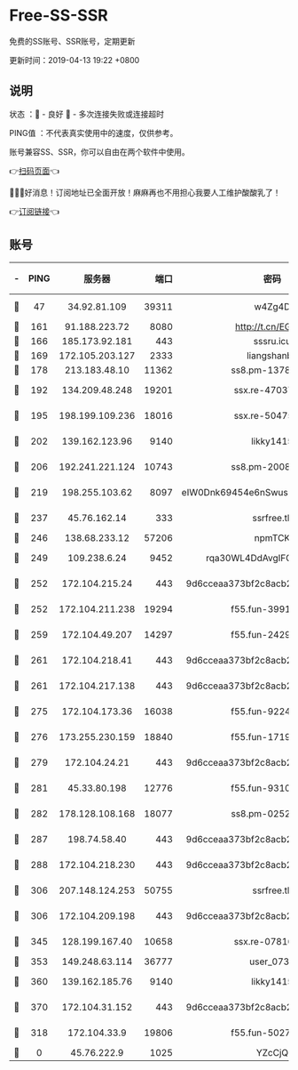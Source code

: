 # Free-SS-SSR

免费的SS账号、SSR账号，定期更新

更新时间：2019-04-13 19:22 +0800

## 说明

状态     ：🙂 - 良好 🙁 - 多次连接失败或连接超时

PING值   ：不代表真实使用中的速度，仅供参考。

账号兼容SS、SSR，你可以自由在两个软件中使用。

👉[扫码页面](https://liesauer.github.io/Free-SS-SSR/)👈

🎉🎉🎉好消息！订阅地址已全面开放！麻麻再也不用担心我要人工维护酸酸乳了！

👉[订阅链接](https://www.liesauer.net/yogurt/subscribe?ACCESS_TOKEN=DAYxR3mMaZAsaqUb)👈

## 账号

|-|PING|服务器|端口|密码|加密方式|区域|
|:----:|:----:|:-----:|-----:|:----:|:----:|:----:|
|🙂|47|34.92.81.109|39311|w4Zg4D|chacha20-ietf|US|
|🙂|161|91.188.223.72|8080|http://t.cn/EGJIyrl|rc4-md5|RU|
|🙂|166|185.173.92.181|443|sssru.icu|rc4-md5|RU|
|🙂|169|172.105.203.127|2333|liangshanbo|chacha20|JP|
|🙂|178|213.183.48.10|11362|ss8.pm-13781696|rc4-md5|RU|
|🙂|192|134.209.48.248|19201|ssx.re-47037445|aes-256-cfb|US|
|🙂|195|198.199.109.236|18016|ssx.re-50475816|aes-256-cfb|US|
|🙂|202|139.162.123.96|9140|likky1415|aes-256-cfb|JP|
|🙂|206|192.241.221.124|10743|ss8.pm-20087644|aes-256-cfb|US|
|🙂|219|198.255.103.62|8097|eIW0Dnk69454e6nSwuspv9DmS201tQ0D|aes-256-cfb|US|
|🙂|237|45.76.162.14|333|ssrfree.tk|aes-256-cfb|SG|
|🙂|246|138.68.233.12|57206|npmTCK|rc4-md5|US|
|🙂|249|109.238.6.24|9452|rqa30WL4DdAvgIFG6Fs3znzTa|aes-256-cfb|FR|
|🙂|252|172.104.215.24|443|9d6cceaa373bf2c8acb22e60b6a58be6|aes-256-cfb|US|
|🙂|252|172.104.211.238|19294|f55.fun-39915155|aes-256-cfb|US|
|🙂|259|172.104.49.207|14297|f55.fun-24293624|aes-256-cfb|SG|
|🙂|261|172.104.218.41|443|9d6cceaa373bf2c8acb22e60b6a58be6|aes-256-cfb|US|
|🙂|261|172.104.217.138|443|9d6cceaa373bf2c8acb22e60b6a58be6|aes-256-cfb|US|
|🙂|275|172.104.173.36|16038|f55.fun-92247819|aes-256-cfb|SG|
|🙂|276|173.255.230.159|18840|f55.fun-17191367|aes-256-cfb|US|
|🙂|279|172.104.24.21|443|9d6cceaa373bf2c8acb22e60b6a58be6|aes-256-cfb|US|
|🙂|281|45.33.80.198|12776|f55.fun-93107872|aes-256-cfb|US|
|🙂|282|178.128.108.168|18077|ss8.pm-02520646|aes-256-cfb|SG|
|🙂|287|198.74.58.40|443|9d6cceaa373bf2c8acb22e60b6a58be6|aes-256-cfb|US|
|🙂|288|172.104.218.230|443|9d6cceaa373bf2c8acb22e60b6a58be6|aes-256-cfb|US|
|🙂|306|207.148.124.253|50755|ssrfree.tk|aes-256-cfb|SG|
|🙂|306|172.104.209.198|443|9d6cceaa373bf2c8acb22e60b6a58be6|aes-256-cfb|US|
|🙂|345|128.199.167.40|10658|ssx.re-07816101|aes-256-cfb|SG|
|🙂|353|149.248.63.114|36777|user_0731|chacha20|CA|
|🙂|360|139.162.185.76|9140|likky1415|aes-256-cfb|DE|
|🙂|370|172.104.31.152|443|9d6cceaa373bf2c8acb22e60b6a58be6|aes-256-cfb|US|
|🙁|318|172.104.33.9|19806|f55.fun-50279923|aes-256-cfb|SG|
|🙁|0|45.76.222.9|1025|YZcCjQ|rc4-md5|JP|
